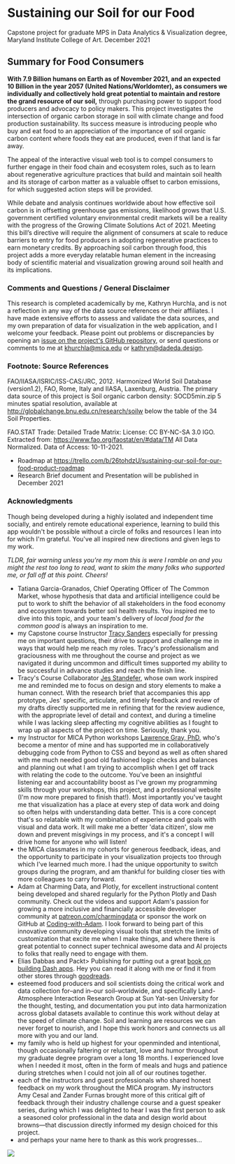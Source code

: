 # Sustaining our Soil for our Food

Capstone project for graduate MPS in Data Analytics &amp; Visualization degree, Maryland Institute College of Art.
December 2021

## Summary for Food Consumers
**With 7.9 Billion humans on Earth as of November 2021, and an expected 10 Billion in the year 2057 (United Nations/Worldomter), as consumers we individually and collectively hold great potential to maintain and restore the grand resource of our soil,** through purchasing power to support food producers and advocacy to policy makers. This project investigates the intersection of organic carbon storage in soil with climate change and food production sustainability. Its success measure is introducing people who buy and eat food to an appreciation of the importance of soil organic carbon content where foods they eat are produced, even if that land is far away.

The appeal of the interactive visual web tool is to compel consumers to further engage in their food chain and ecosystem roles, such as to learn about regenerative agriculture practices that build and maintain soil health and its storage of carbon matter as a valuable offset to carbon emissions, for which suggested action steps will be provided. 

While debate and analysis continues worldwide about how effective soil carbon is in offsetting greenhouse gas emissions, likelihood grows that U.S. government certified voluntary environmental credit markets will be a reality with the progress of the Growing Climate Solutions Act of 2021. Meeting this bill’s directive will require the alignment of consumers at scale to reduce barriers to entry for food producers in adopting regenerative practices to earn monetary credits. By approaching soil carbon through food, this project adds a more everyday relatable human element in the increasing body of scientific material and visualization growing around soil health and its implications.

### Comments and Questions / General Disclaimer
This research is completed academically by me, Kathryn Hurchla, and is not a reflection in any way of the data source references or their affiliates. I have made extensive efforts to assess and validate the data sources, and my own preparation of data for visualization in the web application, and I welcome your feedback. Please point out problems or discrepancies by opening an <a href="https://github.com/khurchla/sustain-our-soil-for-our-food/issues">issue on the project's GitHub repository</a>, or send questions or comments to me at <a href="mailto:khurchla@mica.edu?cc=kathryn@dadeda.design&subject=Sustain our Soil for our Food">khurchla@mica.edu or kathryn@dadeda.design</a>. 

### Footnote: Source References
FAO/IIASA/ISRIC/ISS-CAS/JRC, 2012. Harmonized World Soil Database
(version1.2), FAO, Rome, Italy and IIASA, Laxenburg, Austria.
The primary data source of this project is Soil organic carbon density: SOCD5min.zip 5 minutes spatial resolution, available at http://globalchange.bnu.edu.cn/research/soilw below the table of the 34 Soil Properties.

FAO.STAT Trade: Detailed Trade Matrix: License: CC BY-NC-SA 3.0 IGO. Extracted from: https://www.fao.org/faostat/en/#data/TM All Data Normalized. Data of Access: 10-11-2021.

- Roadmap at https://trello.com/b/26tohdzU/sustaining-our-soil-for-our-food-product-roadmap
- Research Brief document and Presentation will be published in December 2021

### Acknowledgments
Though being developed during a highly isolated and independent time socially, and entirely remote educational experience, learning to build this app wouldn't be possible without a circle of folks and resources I lean into for which I'm grateful. You've all inspired new directions and given legs to my work. 

_TLDR, fair warning unless you're my mom this is were I ramble on and you might the rest too long to read, want to skim the many folks who supported me, or fall off at this point. Cheers!_

- Tatiana Garcia-Granados, Chief Operating Officer of The Common Market, whose hypothesis that data and artificial intelligence could be put to work to shift the behavior of all stakeholders in the food economy and ecosystem towards better soil health results. You inspired me to dive into this topic, and your team's delivery of _local food for the common good_ is always an inspiration to me.
- my Capstone course Instructor <a href="https://www.linkedin.com/in/tracy-sanders-04881827/">Tracy Sanders</a> especially for pressing me on important questions, their drive to support and challenge me in ways that would help me reach my roles. Tracy's professionalism and graciousness with me throughout the course and project as we navigated it during uncommon and difficult times supported my ability to be successful in advance studies and reach the finish line. 
- Tracy's Course Collaborator <a href="https://www.linkedin.com/in/jes-standefer/">Jes Standefer</a>, whose own work inspired me and reminded me to focus on design and story elements to make a human connect. With the research brief that accompanies this app prototype, Jes' specific, articulate, and timely feedback and review of my drafts directly supported me in refining that for the review audience, with the appropriate level of detail and context, and during a timeline while I was lacking sleep affecting my cognitive abilities as I fought to wrap up all aspects of the project on time. Seriously, thank you.
- my Instructor for MICA Python workshops <a href="https://github.com/sponsors/lwgray">Lawrence Gray, PhD</a>, who's become a mentor of mine and has supported me in collaboratively debugging code from Python to CSS and beyond as well as often shared with me much needed good old fashioned logic checks and balances and planning out what I am trying to accomplish when I get off track with relating the code to the outcome. You've been an insightful listening ear and accountability boost as I've grown my programming skills through your workshops, this project, and a professional website (I'm now more prepared to finish that!). Most importantly you've taught me that visualization has a place at every step of data work and doing so often helps with understanding data better. This is a core concept that's so relatable with my combination of experience and goals with visual and data work. It will make me a better 'data citizen', slow me down and prevent misgivings in my process, and it's a concept I will drive home for anyone who will listen! 
- the MICA classmates in my cohorts for generous feedback, ideas, and the opportunity to participate in your visualization projects too through which I've learned much more. I had the unique opportunity to switch groups during the program, and am thankful for building closer ties with more colleagues to carry forward.
- Adam at Charming Data, and Plotly, for excellent instructional content being developed and shared regularly for the Python Plotly and Dash community. Check out the videos and support Adam's passion for growing a more inclusive and financially accessible developer community at <a href="https://www.patreon.com/charmingdata">patreon.com/charmingdata</a> or sponsor the work on GitHub at <a href="https://github.com/sponsors/Coding-with-Adam">Coding-with-Adam</a>. I look forward to being part of this innovative community developing visual tools that stretch the limits of customization that excite me when I make things, and where there is great potential to connect super technical awesome data and AI projects to folks that really need to engage with them. 
- Elias Dabbas and Packt> Publishing for putting out a great <a href="https://www.packtpub.com/product/interactive-dashboards-and-data-apps-with-plotly-and-dash/9781800568914">book on building Dash apps</a>.  Hey you can read it along with me or find it from other stores through <a href="https://www.goodreads.com/book/show/57365048-interactive-dashboards-and-data-apps-with-plotly-and-dash">goodreads</a>.
- esteemed food producers and soil scientists doing the critical work and data collection for–and in–our soil–worldwide, and specifically Land-Atmosphere Interaction Research Group at Sun Yat-sen University for the thought, testing, and documentation you put into data harmonization across global datasets available to continue this work without delay at the speed of climate change. Soil and learning are resources we can never forget to nourish, and I hope this work honors and connects us all more with you and our land.
- my family who is held up highest for your openminded and intentional, though occasionally faltering or reluctant, love and humor throughout my graduate degree program over a long 18 months. I experienced love when I needed it most, often in the form of meals and hugs and patience during stretches when I could not join all of our routines together. 
- each of the instructors and guest professionals who shared honest feedback on my work throughout the MICA program. My instructors Amy Cesal and Zander Furnas brought more of this critical gift of feedback through their industry challenge course and a guest speaker series, during which I was delighted to hear I was the first person to ask a seasoned color professional in the data and design world about browns—that discussion directly informed my design choiced for this project.
- and perhaps your name here to thank as this work progresses...

<!-- my custom buy me and a mentee a tea button -->
<a href="https://www.buymeacoffee.com/earthtokathy"><img src="https://img.buymeacoffee.com/button-api/?text=Fuel soil dataviz with tea&emoji=🍵&slug=earthtokathy&button_colour=ecd0df&font_colour=062D3F&font_family=Poppins&outline_colour=000000&coffee_colour=FFDD00"></a>
